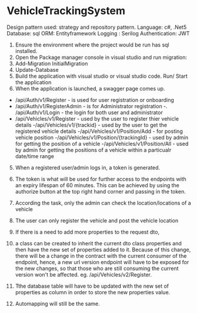 # VehicleTrackingSystem 

 Design pattern used: strategy and repository pattern.
 Language: c#, .Net5
 Database: sql
 ORM: Entityframework
 Logging : Serilog
 Authentication: JWT
1. Ensure the environment where the project would be run has sql installed.
2. Open the Package manager console in visual studio and run migration:
  1. Add-Migration InitialMigration
  2. Update-Database
3. Build the application with visual studio or visual studio code. Run/ Start the application
4. When the application is launched, a swagger page comes up.
- /api/Auth/v1/Register - is used for user registration or onboarding
- /api/Auth/v1/RegisterAdmin - is for Administrator registration
-. /api/Auth/v1/Login - the login for both user and administrator
- /api/Vehicles/v1/Register - used by the user to register thier vehicle details
-/api/Vehicles/v1/{trackid} - used by the user to get the registered vehicle details
-/api/Vehicles/v1/Position/Add - for posting vehicle position
-/api/Vehicles/v1/Position/{trackingId} - used by admin for getting the position of a vehicle
-/api/Vehicles/v1/Position/All - used by admin for getting the positions of a vehicle within a particualr date/time range
5. When a registered user/admin logs in, a token is generated.
6. The token is what will be used for further access to the endpoints with an expiry lifespan of 60 minutes. This can be achieved by 
  using the authorize button at the top right hand corner and passing in the token.
  
7. According the task, only the admin can check the location/locations of a vehicle
8. The user can only register the vehicle and post the vehicle location 

9. If there is a need to add more properties to the request dto, 
  1. a class can be created to inherit the current dto class properties and then have the new set of properties added to it.
    Because of this change, there will be a change in the contract with the current consumer of the endpoint, 
    hence, a new url version endpoint will have to be exposed for the new changes,
    so that those who are still consuming the current version won't be affected. eg. /api/Vehicles/v2/Register.
  2. Tthe database table will have to be updated with the new set of properties as column in order to store the new properties value.
  3. Automapping will still be the same. 
  
  
